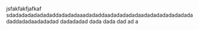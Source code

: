 jsfakfakfjafkaf
sdadadadadadadaddadadadaaadadaddaadadadadadaadadadadadadadadadaddadadaadadadad
dadadadad
dada
dada
dad
ad
a